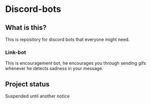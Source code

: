 # Discord-bots
## What is this?
This is repository for discord bots that everyone might need.
### Link-bot
This is encouragement bot, he encourages you through sending gifs whenever he detects sadness in your message.
## Project status 
Suspended until another notice
